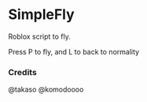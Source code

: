 # SimpleFly
Roblox script to fly.

Press P to fly, and L to back to normality

### Credits

@takaso
@komodoooo

